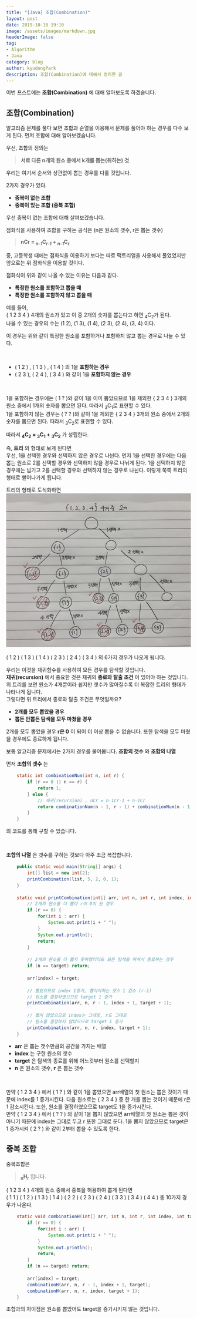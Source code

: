```yaml
---
title: "[Java] 조합(Combination)"
layout: post
date: 2019-10-18 19:10
image: /assets/images/markdown.jpg
headerImage: false
tag:
- Algorithm
- Java
category: blog
author: kyudongPark
description: 조합(Combination)에 대해서 정리한 글
---
```


이번 프스트에는 **조합(Combination)** 에 대해 알아보도록 하겠습니다. 

## 조합(Combination) 

알고리즘 문제를 풀다 보면 조합과 순열을 이용해서 문제를 풀어야 하는 경우를 다수 보게 된다. 먼저 조합에 대해 알아보겠습니다.  

우선, 조합의 정의는  
> **서로 다른 n개의 원소 중에서 k개를 뽑는(취하는) 것**

우리는 여기서 순서와 상관없이 뽑는 경우를 다룰 것입니다.

2가지 경우가 있다. 
* **중복이 없는 조합**
* **중복이 있는 조합 (중복 조합)**

우선 중복이 없는 조합에 대해 살펴보겠습니다.

점화식을 사용하여 조합을 구하는 공식은 (n은 원소의 갯수, r은 뽑는 갯수)
> **nCr = <em><sub>n-1</sub></em>C<em><sub>r-1</sub></em> + <em><sub>n-1</sub></em>C<em><sub>r</sub></em>**


중, 고등학생 때에는 점화식을 이용하기 보다는 따로 팩토리얼을 사용해서 풀었었지만 앞으로는 위 점화식을 이용할 것이다.  

점화식이 위와 같이 나올 수 있는 이유는 다음과 같다. 

* **특정한 원소를 포함하고 뽑을 때**
* **특정한 원소를 포함하지 않고 뽑을 때**

예를 들어,  
{ 1 2 3 4 } 4개의 원소가 있고 이 중 2개의 숫자를 뽑는다고 하면 <sub>4</sub>C<sub>2</sub>가 된다.  
나올 수 있는 경우의 수는 (1 2), (1 3), (1 4), (2 3), (2 4), (3, 4) 이다.  

이 경우는 위와 같이 특정한 원소를 포함하거나 포함하지 않고 뽑는 경우로 나눌 수 있다.  

<br>

* ( 1  2 ) , ( 1  3 ) , ( 1  4 ) 의 1을 **포함하는 경우**
* ( 2  3 ), ( 2  4 ), ( 3  4 ) 와 같이 1을 **포함하지 않는 경우**

<br>

1을 포함하는 경우에는 ( 1  ? )와 같이 1을 이미 뽑았으므로 1을 제외한 {  2  3  4  } 3개의 원소 중에서 1개의 숫자를 뽑으면 된다. 따라서 <sub>3</sub>C<sub>1</sub>로 표현할 수 있다.  
1을 포함하지 않는 경우는 ( ?  ? )와 같이 1을 제외한 {  2  3  4  } 3개의 원소 중에서 2개의 숫자를 뽑으면 된다. 따라서 
<sub>3</sub>C<sub>2</sub>로 표현할 수 있다. 

따라서 **<sub>4</sub>C<sub>2</sub> = <sub>3</sub>C<sub>1</sub> + <sub>3</sub>C<sub>2</sub>** 가 성립한다. 

즉, **트리** 의 형태로 보게 된다면  
우선, 1을 선택한 경우와 선택하지 않은 경우로 나뉜다. 먼저 1을 선택한 경우에는 다음 뽑는 원소로 2를 선택할 경우와 선택하지 않을 경우로 나뉘게 된다. 1을 선택하지 않은 경우에는 넘기고 2를 선택할 경우와 선택하지 않는 경우로 나뉜다. 이렇게 쭉쭉 트리의 형태로 뻗어나가게 됩니다. 

트리의 형태로 도식화하면 
![combinationTree](../assets/images/combTree.jpeg)

( 1 2 )  ( 1 3 )  ( 1 4 )  ( 2 3 )  ( 2 4 )  ( 3 4 ) 의 6가지 경우가 나오게 됩니다. 
    

우리는 이것을 재귀함수를 사용하여 모든 경우를 탐색할 것입니다.  
**재귀(recursion)** 에서 중요한 것은 재귀의 **종료와 탈출 조건** 이 있어야 하는 것입니다. 위 트리를 보면 원소가 4개뿐이라 쉽지만 갯수가 많아질수록 더 복잡한 트리의 형태가 나타나게 됩니다.  
그렇다면 위 트리에서 종료와 탈출 조건은 무엇일까요?

* **2개를 모두 뽑았을 경우**
* **뽑든 안뽑든 탐색을 모두 마쳤을 경우**


2개를 모두 뽑았을 경우 **r은 0** 이 되어 더 이상 뽑을 수 없습니다. 또한 탐색을 모두 마쳤을 경우에도 종료하게 됩니다. 

보통 알고리즘 문제에서는 2가지 경우를 물어봅니다. **조합의 갯수** 와 **조합의 나열**

먼저 **조합의 갯수** 는

```java
    static int combinationNum(int n, int r) {
        if (r == 0 || n == r) {
            return 1;
        } else {
            // 재귀(recursion) , nCr = n-1Cr-1 + n-1Cr
            return combinationNum(n - 1, r - 1) + combinationNum(n - 1, r);
        }
    }
```

의 코드를 통해 구할 수 있습니다.

<br>

**조합의 나열** 은 갯수를 구하는 것보다 아주 조금 복잡합니다. 

```java
    public static void main(String[] args) {
        int[] list = new int[2];
        printCombination(list, 5, 2, 0, 1);
    }

    static void printCombination(int[] arr, int n, int r, int index, int target) {
        // 2개의 원소를 다 뽑아 r이 0이 된 경우 
        if (r == 0) {
            for(int i : arr) {
                System.out.print(i + " ");
            }
            System.out.println();
            return;
        }
        
        // 2개의 원소를 다 뽑지 못하였더라도 모든 탐색을 마쳐서 종료하는 경우 
        if (n == target) return;

        arr[index] = target;
        
        // 뽑았으므로 index 1증가, 뽑아야하는 갯수 1 감소 (r-1)
        // 원소를 결정하였으므로 target 1 증가 
        printCombination(arr, n, r - 1, index + 1, target + 1);
        
        // 뽑지 않았으므로 index는 그대로, r도 그대로
        // 원소를 결정하지 않았으므로 target 1 증가
        printCombination(arr, n, r, index, target + 1);
    }
```

* **arr** 은 뽑는 갯수만큼의 공간을 가지는 배열
* **index** 는 구한 원소의 갯수
* **target** 은 탐색의 종료를 위해 어느것부터 원소를 선택할지
* **n** 은 원소의 갯수, **r** 은 뽑는 갯수

<br>

만약 {  1  2  3  4  } 에서 (  1  ?  ) 와 같이 1을 뽑았으면 arr배열의 첫 원소는 뽑은 것이기 때문에 index를 1 증가시킨다. 다음 원소로는 {  2  3  4  } 중 한 개를 뽑는 것이기 때문에 r은 1 감소시킨다. 또한, 원소를 결정하였으므로 target도 1을 증가시킨다.  
만약 {  1  2  3  4  } 에서 (  ?  ?  ) 와 같이 1을 뽑지 않았으면 arr배열의 첫 원소는 뽑은 것이 아니기 때문에 index는 그대로 두고 r 또한 그대로 둔다. 
1을 뽑지 않았으므로 target은 1 증가시켜 (  2  ?  ) 와 같이 2부터 뽑을 수 있도록 한다. 




## 중복 조합

중복조합은 
> **<sub>n</sub>H<sub>r</sub>** 입니다.

{  1  2  3  4  } 4개의 원소 중에서 중복을 허용하여 뽑게 된다면  
( 1 1 ) ( 1 2 ) ( 1 3 ) ( 1 4 ) ( 2 2 ) ( 2 3 ) ( 2 4 ) ( 3 3 ) ( 3 4 ) ( 4 4 ) 총 10가지 경우가 나온다. 

```java
    static void combinationH(int[] arr, int n, int r, int index, int target) {
        if (r == 0) {
            for(int i : arr) {
                System.out.print(i + " ");
            }
            System.out.println();
            return;
        }
        if (n == target) return;

        arr[index] = target;
        combinationH(arr, n, r - 1, index + 1, target);
        combinationH(arr, n, r, index, target + 1);
    }
```

조합과의 차이점은 원소를 뽑았어도 target을 증가시키지 않는 것입니다. 

